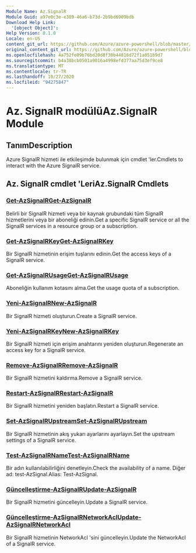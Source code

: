 ```yaml
---
Module Name: Az.SignalR
Module Guid: a97e0c3e-e389-46a6-b73d-2b9bd6909bdb
Download Help Link:
  '[object Object]': 
Help Version: 0.1.0
Locale: en-US
content_git_url: https://github.com/Azure/azure-powershell/blob/master/src/SignalR/SignalR/help/Az.SignalR.md
original_content_git_url: https://github.com/Azure/azure-powershell/blob/master/src/SignalR/SignalR/help/Az.SignalR.md
ms.openlocfilehash: 4a752fe09b76bd20d8f30b44816d72f1a051b9d7
ms.sourcegitcommit: b4a38bcb0501a9016a4998efd377aa75d3ef9ce8
ms.translationtype: MT
ms.contentlocale: tr-TR
ms.lasthandoff: 10/27/2020
ms.locfileid: "94275847"
---
```

# <span data-ttu-id="ecaea-101">Az. SignalR modülü</span><span class="sxs-lookup"><span data-stu-id="ecaea-101">Az.SignalR Module</span></span>
## <span data-ttu-id="ecaea-102">Tanım</span><span class="sxs-lookup"><span data-stu-id="ecaea-102">Description</span></span>
<span data-ttu-id="ecaea-103">Azure SignalR hizmeti ile etkileşimde bulunmak için cmdlet 'ler.</span><span class="sxs-lookup"><span data-stu-id="ecaea-103">Cmdlets to interact with the Azure SignalR service.</span></span>

## <span data-ttu-id="ecaea-104">Az. SignalR cmdlet 'Leri</span><span class="sxs-lookup"><span data-stu-id="ecaea-104">Az.SignalR Cmdlets</span></span>
### [<span data-ttu-id="ecaea-105">Get-AzSignalR</span><span class="sxs-lookup"><span data-stu-id="ecaea-105">Get-AzSignalR</span></span>](Get-AzSignalR.md)
<span data-ttu-id="ecaea-106">Belirli bir SignalR hizmeti veya bir kaynak grubundaki tüm SignalR hizmetlerini veya bir aboneliği edinin.</span><span class="sxs-lookup"><span data-stu-id="ecaea-106">Get a specific SignalR service or all the SignalR services in a resource group or a subscription.</span></span>

### [<span data-ttu-id="ecaea-107">Get-AzSignalRKey</span><span class="sxs-lookup"><span data-stu-id="ecaea-107">Get-AzSignalRKey</span></span>](Get-AzSignalRKey.md)
<span data-ttu-id="ecaea-108">Bir SignalR hizmetinin erişim tuşlarını edinin.</span><span class="sxs-lookup"><span data-stu-id="ecaea-108">Get the access keys of a SignalR service.</span></span>

### [<span data-ttu-id="ecaea-109">Get-AzSignalRUsage</span><span class="sxs-lookup"><span data-stu-id="ecaea-109">Get-AzSignalRUsage</span></span>](Get-AzSignalRUsage.md)
<span data-ttu-id="ecaea-110">Aboneliğin kullanım kotasını alma.</span><span class="sxs-lookup"><span data-stu-id="ecaea-110">Get the usage quota of a subscription.</span></span>

### [<span data-ttu-id="ecaea-111">Yeni-AzSignalR</span><span class="sxs-lookup"><span data-stu-id="ecaea-111">New-AzSignalR</span></span>](New-AzSignalR.md)
<span data-ttu-id="ecaea-112">Bir SignalR hizmeti oluşturun.</span><span class="sxs-lookup"><span data-stu-id="ecaea-112">Create a SignalR service.</span></span>

### [<span data-ttu-id="ecaea-113">Yeni-AzSignalRKey</span><span class="sxs-lookup"><span data-stu-id="ecaea-113">New-AzSignalRKey</span></span>](New-AzSignalRKey.md)
<span data-ttu-id="ecaea-114">Bir SignalR hizmeti için erişim anahtarını yeniden oluşturun.</span><span class="sxs-lookup"><span data-stu-id="ecaea-114">Regenerate an access key for a SignalR service.</span></span>

### [<span data-ttu-id="ecaea-115">Remove-AzSignalR</span><span class="sxs-lookup"><span data-stu-id="ecaea-115">Remove-AzSignalR</span></span>](Remove-AzSignalR.md)
<span data-ttu-id="ecaea-116">Bir SignalR hizmetini kaldırma.</span><span class="sxs-lookup"><span data-stu-id="ecaea-116">Remove a SignalR service.</span></span>

### [<span data-ttu-id="ecaea-117">Restart-AzSignalR</span><span class="sxs-lookup"><span data-stu-id="ecaea-117">Restart-AzSignalR</span></span>](Restart-AzSignalR.md)
<span data-ttu-id="ecaea-118">Bir SignalR hizmetini yeniden başlatın.</span><span class="sxs-lookup"><span data-stu-id="ecaea-118">Restart a SignalR service.</span></span>

### [<span data-ttu-id="ecaea-119">Set-AzSignalRUpstream</span><span class="sxs-lookup"><span data-stu-id="ecaea-119">Set-AzSignalRUpstream</span></span>](Set-AzSignalRUpstream.md)
<span data-ttu-id="ecaea-120">Bir SignalR hizmetinin akış yukarı ayarlarını ayarlayın.</span><span class="sxs-lookup"><span data-stu-id="ecaea-120">Set the upstream settings of a SignalR service.</span></span>

### [<span data-ttu-id="ecaea-121">Test-AzSignalRName</span><span class="sxs-lookup"><span data-stu-id="ecaea-121">Test-AzSignalRName</span></span>](Test-AzSignalRName.md)
<span data-ttu-id="ecaea-122">Bir adın kullanılabilirliğini denetleyin.</span><span class="sxs-lookup"><span data-stu-id="ecaea-122">Check the availability of a name.</span></span> <span data-ttu-id="ecaea-123">Diğer ad: test-AzSignal.</span><span class="sxs-lookup"><span data-stu-id="ecaea-123">Alias: Test-AzSignal.</span></span>

### [<span data-ttu-id="ecaea-124">Güncelleştirme-AzSignalR</span><span class="sxs-lookup"><span data-stu-id="ecaea-124">Update-AzSignalR</span></span>](Update-AzSignalR.md)
<span data-ttu-id="ecaea-125">Bir SignalR hizmetini güncelleyin.</span><span class="sxs-lookup"><span data-stu-id="ecaea-125">Update a SignalR service.</span></span>

### [<span data-ttu-id="ecaea-126">Güncelleştirme-AzSignalRNetworkAcl</span><span class="sxs-lookup"><span data-stu-id="ecaea-126">Update-AzSignalRNetworkAcl</span></span>](Update-AzSignalRNetworkAcl.md)
<span data-ttu-id="ecaea-127">Bir SignalR hizmetinin NetworkAcl 'sini güncelleyin.</span><span class="sxs-lookup"><span data-stu-id="ecaea-127">Update the NetworkAcl of a SignalR service.</span></span>

